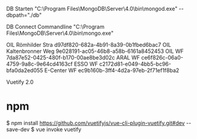DB Starten
"C:\Program Files\MongoDB\Server\4.0\bin\mongod.exe" --dbpath="./db"

DB Connect Commandline
"C:\Program Files\MongoDB\Server\4.0\bin\mongo.exe"

OIL Römhilder Stra d97df820-682a-4b91-8a39-0b1fbed6bac7
OIL Kaltenbronner Weg 9e028191-ac05-46b8-a58b-6161a8452453
OIL WF 7da87e52-0425-480f-b170-00ae8be3d02c
ARAL WF ce6f826c-06a0-4759-9a8c-9e64cd4163cf
ESSO WF c2172d81-e049-4bb5-bc96-bfa0da2ed055
E-Center WF ec9b160b-3ff4-4d2a-97eb-2f71ef1f8ba2


Vuetify 2.0
# npm
$ npm install https://github.com/vuetifyjs/vue-cli-plugin-vuetify.git#dev --save-dev
$ vue invoke vuetify